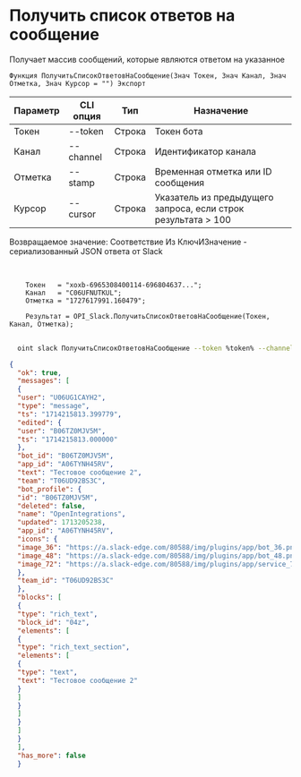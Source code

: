 ﻿---
sidebar_position: 7
---

# Получить список ответов на сообщение
 Получает массив сообщений, которые являются ответом на указанное



`Функция ПолучитьСписокОтветовНаСообщение(Знач Токен, Знач Канал, Знач Отметка, Знач Курсор = "") Экспорт`

  | Параметр | CLI опция | Тип | Назначение |
  |-|-|-|-|
  | Токен | --token | Строка | Токен бота |
  | Канал | --channel | Строка | Идентификатор канала |
  | Отметка | --stamp | Строка | Временная отметка или ID сообщения |
  | Курсор | --cursor | Строка | Указатель из предыдущего запроса, если строк результата > 100 |

  
  Возвращаемое значение:   Соответствие Из КлючИЗначение - сериализованный JSON ответа от Slack

<br/>




```bsl title="Пример кода"
    Токен   = "xoxb-6965308400114-696804637...";
    Канал   = "C06UFNUTKUL";
    Отметка = "1727617991.160479";

    Результат = OPI_Slack.ПолучитьСписокОтветовНаСообщение(Токен, Канал, Отметка);
```



```sh title="Пример команды CLI"
    
  oint slack ПолучитьСписокОтветовНаСообщение --token %token% --channel "C070VPMKN8J" --stamp "1714146538.221929" --cursor %cursor%

```

```json title="Результат"
{
  "ok": true,
  "messages": [
  {
  "user": "U06UG1CAYH2",
  "type": "message",
  "ts": "1714215813.399779",
  "edited": {
  "user": "B06TZ0MJV5M",
  "ts": "1714215813.000000"
  },
  "bot_id": "B06TZ0MJV5M",
  "app_id": "A06TYNH45RV",
  "text": "Тестовое сообщение 2",
  "team": "T06UD92BS3C",
  "bot_profile": {
  "id": "B06TZ0MJV5M",
  "deleted": false,
  "name": "OpenIntegrations",
  "updated": 1713205238,
  "app_id": "A06TYNH45RV",
  "icons": {
  "image_36": "https://a.slack-edge.com/80588/img/plugins/app/bot_36.png",
  "image_48": "https://a.slack-edge.com/80588/img/plugins/app/bot_48.png",
  "image_72": "https://a.slack-edge.com/80588/img/plugins/app/service_72.png"
  },
  "team_id": "T06UD92BS3C"
  },
  "blocks": [
  {
  "type": "rich_text",
  "block_id": "04z",
  "elements": [
  {
  "type": "rich_text_section",
  "elements": [
  {
  "type": "text",
  "text": "Тестовое сообщение 2"
  }
  ]
  }
  ]
  }
  ]
  }
  ],
  "has_more": false
  }
```
